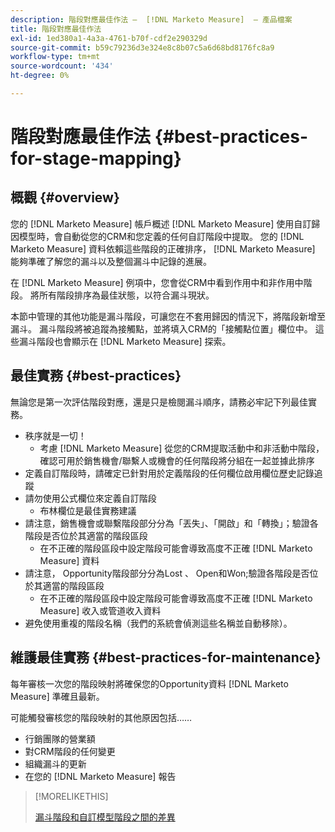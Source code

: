 ```yaml
---
description: 階段對應最佳作法 —  [!DNL Marketo Measure]  — 產品檔案
title: 階段對應最佳作法
exl-id: 1ed380a1-4a3a-4761-b70f-cdf2e290329d
source-git-commit: b59c79236d3e324e8c8b07c5a6d68bd8176fc8a9
workflow-type: tm+mt
source-wordcount: '434'
ht-degree: 0%

---
```


# 階段對應最佳作法 {#best-practices-for-stage-mapping}

## 概觀 {#overview}

您的 [!DNL Marketo Measure] 帳戶概述 [!DNL Marketo Measure] 使用自訂歸因模型時，會自動從您的CRM和您定義的任何自訂階段中提取。 您的 [!DNL Marketo Measure] 資料依賴這些階段的正確排序， [!DNL Marketo Measure] 能夠準確了解您的漏斗以及整個漏斗中記錄的進展。

在 [!DNL Marketo Measure] 例項中，您會從CRM中看到作用中和非作用中階段。 將所有階段排序為最佳狀態，以符合漏斗現狀。

本節中管理的其他功能是漏斗階段，可讓您在不套用歸因的情況下，將階段新增至漏斗。 漏斗階段將被追蹤為接觸點，並將填入CRM的「接觸點位置」欄位中。 這些漏斗階段也會顯示在 [!DNL Marketo Measure] 探索。

## 最佳實務 {#best-practices}

無論您是第一次評估階段對應，還是只是檢閱漏斗順序，請務必牢記下列最佳實務。

* 秩序就是一切！
   * 考慮 [!DNL Marketo Measure] 從您的CRM提取活動中和非活動中階段，確認可用於銷售機會/聯繫人或機會的任何階段將分組在一起並據此排序
* 定義自訂階段時，請確定已針對用於定義階段的任何欄位啟用欄位歷史記錄追蹤
* 請勿使用公式欄位來定義自訂階段
   * 布林欄位是最佳實務建議
* 請注意，銷售機會或聯繫階段部分分為「丟失」、「開啟」和「轉換」；驗證各階段是否位於其適當的階段區段
   * 在不正確的階段區段中設定階段可能會導致高度不正確 [!DNL Marketo Measure] 資料
* 請注意， Opportunity階段部分分為Lost 、 Open和Won;驗證各階段是否位於其適當的階段區段
   * 在不正確的階段區段中設定階段可能會導致高度不正確 [!DNL Marketo Measure] 收入或管道收入資料
* 避免使用重複的階段名稱（我們的系統會偵測這些名稱並自動移除）。

## 維護最佳實務 {#best-practices-for-maintenance}

每年審核一次您的階段映射將確保您的Opportunity資料 [!DNL Marketo Measure] 準確且最新。

可能觸發審核您的階段映射的其他原因包括……

* 行銷團隊的營業額
* 對CRM階段的任何變更
* 組織漏斗的更新
* 在您的 [!DNL Marketo Measure] 報告

>[!MORELIKETHIS]
>
>[漏斗階段和自訂模型階段之間的差異](/help/advanced-marketo-measure-features/custom-attribution-models/custom-attribution-model-and-setup.md#the-difference-between-funnel-stages-and-custom-model-stages)
